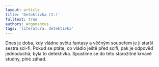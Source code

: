 ```yaml
---
layout: article
title: 'Detektivka (I.)'
fulltext: true
authors: Argonantus
tags: 'literatura, detektivka'
---
```


Dnes je doba, kdy vládne světu fantasy a
věčným soupeřem je jí starší sestra sci-fi.
Pokud se ptáte, co vládlo ještě před scifi,
pak je odpověď jednoduchá; byla to detektivka.
Spustíme se do této starožitné
krvavé studny, plné záhad.
